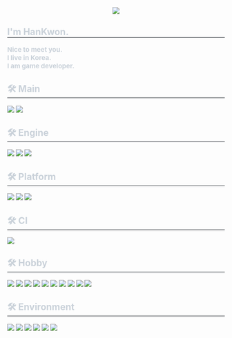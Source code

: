 <div align= "center">
  <img src="https://capsule-render.vercel.app/api?type=waving&color=0:ffffff,100:919191&height=120&text=Hello&animation=&fontColor=ebebeb&fontSize=40" />
</div>
<div style="text-align: left;">
  <h2 style="border-bottom: 1px solid #21262d; color: #c9d1d9;"> I'm HanKwon. </h2>
  <div style="font-weight: 700; font-size: 15px; text-align: left; color: #c9d1d9;"> Nice to meet you.<br/>
    </li>I live in Korea.<br/>
    </li>I am game developer.<br/>
  </div>
</div>
<div style="text-align: left;">
  <h2 style="border-bottom: 1px solid #21262d; color: #c9d1d9;"> 🛠️ Main </h2>
  <div>
    <img src="https://img.shields.io/badge/C++-00599C?style=flat&logo=C%2B%2B&logoColor=white">
    <img src="https://img.shields.io/badge/CSharp-00599C?style=flat">
  </div>
</div>
<div style="text-align: left;">
  <h2 style="border-bottom: 1px solid #21262d; color: #c9d1d9;"> 🛠️ Engine </h2>
  <div>
    <img src="https://img.shields.io/badge/Unreal-0E1128?style=flat&logo=unrealengine&logoColor=white">
    <img src="https://img.shields.io/badge/Unity-000000?style=flat&logo=unity&logoColor=white">
    <img src="https://img.shields.io/badge/Godot-478CBF?style=flat&logo=godotengine&logoColor=white">
  </div>
</div>
<div style="text-align: left;">
  <h2 style="border-bottom: 1px solid #21262d; color: #c9d1d9;"> 🛠️ Platform </h2>
  <div>
    <img src="https://img.shields.io/badge/PC-303030?style=flat&logo=pcgamingwiki&logoColor=white">
    <img src="https://img.shields.io/badge/Android-3DDC84?style=flat&logo=Android&logoColor=white">
    <img src="https://img.shields.io/badge/IOS-000000?style=flat&logo=IOS&logoColor=white">
  </div>
</div>
<div style="text-align: left;">
  <h2 style="border-bottom: 1px solid #21262d; color: #c9d1d9;"> 🛠️ CI </h2>
  <div>
    <img src="https://img.shields.io/badge/Jenkins-D24939?style=flat&logo=Jenkins&logoColor=white">
  </div>
</div>
<div style="text-align: left;">
  <h2 style="border-bottom: 1px solid #21262d; color: #c9d1d9;"> 🛠️ Hobby </h2>
  <div>
    <img src="https://img.shields.io/badge/Javascript-F7DF1E?style=flat&logo=Javascript&logoColor=white">
    <img src="https://img.shields.io/badge/Objective C++-F05138?style=flat">
    <img src="https://img.shields.io/badge/Swift-F05138?style=flat&logo=Swift&logoColor=white">
    <img src="https://img.shields.io/badge/Java-7F52FF?style=flat">
    <img src="https://img.shields.io/badge/Python-3776AB?style=flat&logo=python&logoColor=white">
    <img src="https://img.shields.io/badge/Kotlin-7F52FF?style=flat&logo=kotlin&logoColor=white">
    <img src="https://img.shields.io/badge/Go-00ADD8?style=flat&logo=Go&logoColor=white">
    <img src="https://img.shields.io/badge/Rust-000000?style=flat&logo=Rust&logoColor=white">
    <img src="https://img.shields.io/badge/Docker-2496ED?style=flat&logo=docker&logoColor=white">
    <img src="https://img.shields.io/badge/CMake-064F8C?style=flat&logo=cmake&logoColor=white">
    
  </div>
</div>
<div style="text-align: left;">
  <h2 style="border-bottom: 1px solid #21262d; color: #c9d1d9;"> 🛠️ Environment </h2>
  <div>
    <img src="https://img.shields.io/badge/XCode-147EFB?style=flat&logo=xcode&logoColor=white">
    <img src="https://img.shields.io/badge/Rider-000000?style=flat&logo=rider&logoColor=white">
    <img src="https://img.shields.io/badge/DataGrip-000000?style=flat&logo=datagrip&logoColor=white">
    <img src="https://img.shields.io/badge/Blender-E87D0D?style=flat&logo=blender&logoColor=white">
    <img src="https://img.shields.io/badge/Aseprite-7D929E?style=flat&logo=aseprite&logoColor=white">
    <img src="https://img.shields.io/badge/LLVM-262D3A?style=flat&logo=llvm&logoColor=white">
    
  </div>
</div>

<!--
**jangachi/Jangachi** is a ✨ _special_ ✨ repository because its `README.md` (this file) appears on your GitHub profile.

Here are some ideas to get you started:

- 🔭 I’m currently working on ...
- 🌱 I’m currently learning ...
- 👯 I’m looking to collaborate on ...
- 🤔 I’m looking for help with ...
- 💬 Ask me about ...
- 📫 How to reach me: ...
- 😄 Pronouns: ...
- ⚡ Fun fact: ...
-->
